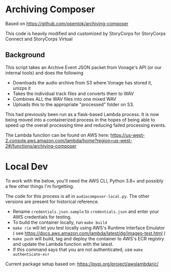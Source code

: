 # Archiving Composer # 

Based on https://github.com/opentok/archiving-composer

This code is heavily modified and customized by StoryCorps for StoryCorps Connect and StoryCorps Virtual
## Background ##    
This script takes an Archive Event JSON packet from Vonage's API (or our internal tools) and does the following

* Downloads the audio archive from S3 where Vonage has stored it, unizps it
* Takes the individual track files and converts them to WAV
* Combines ALL the WAV files into one mixed WAV
* Uploads this to the appropriate "processed" folder on S3.

This had previously been run as a flask-based Lambda process. It is now being moved into a containerized process in the hopes of being able to speed up the overall processing time and reducing failed processing events.

The Lambda function can be found on AWS here: https://us-west-2.console.aws.amazon.com/lambda/home?region=us-west-2#/functions/archiving-composer
# Local Dev #

To work with the below, you'll need the AWS CLI, Python 3.8+ and possibly a few other things I'm forgetting.

The code for this process is all in `audiocomposer-local.py`. The other versions are present for historical reference.

* Rename `credentials.json.sample` to `credentials.json` and enter your AWS credentials for testing.
* To build the container locally, run `make build`
* `make rie` will let you test locally using AWS's Runtime Interface Emulator ( see https://docs.aws.amazon.com/lambda/latest/dg/images-test.html )
* `make push` will build, tag and deploy the container to AWS's ECR registry and update the Lambda function with the latest.
* If this command says that you are not authenticated, use `make authenticate-ecr`

Current package setup based on: https://pypi.org/project/awslambdaric/

